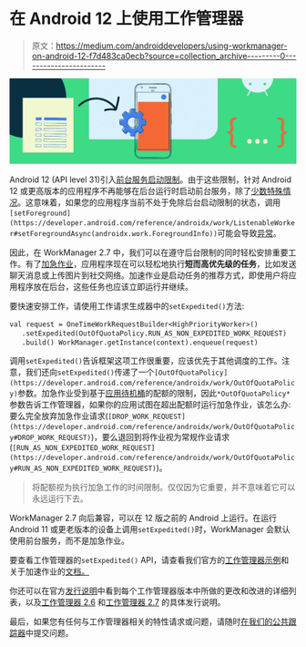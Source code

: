 # 在 Android 12 上使用工作管理器

> 原文：<https://medium.com/androiddevelopers/using-workmanager-on-android-12-f7d483ca0ecb?source=collection_archive---------0----------------------->

![](img/b7d63d650173c9bb576b591ae7594270.png)

Android 12 (API level 31)引入[前台服务启动限制](https://developer.android.com/about/versions/12/foreground-services)。由于这些限制，针对 Android 12 或更高版本的应用程序不再能够在后台运行时启动前台服务，除了[少数特殊情况](https://developer.android.com/guide/components/foreground-services#background-start-restriction-exemptions)。这意味着，如果您的应用程序当前不处于免除后台启动限制的状态，调用`[setForeground](https://developer.android.com/reference/androidx/work/ListenableWorker#setForegroundAsync(androidx.work.ForegroundInfo))`可能会导致[异常](https://developer.android.com/reference/android/app/ForegroundServiceStartNotAllowedException)。

因此，在 WorkManager 2.7 中，我们可以在遵守后台限制的同时轻松安排重要工作。有了[加急作业](https://developer.android.com/about/versions/12/foreground-services#expedited-jobs)，应用程序现在可以轻松地执行**短而高优先级的任务**，比如发送聊天消息或上传图片到社交网络。加速作业是启动任务的推荐方式，即使用户将应用程序放在后台，这些任务也应该立即运行并继续。

要快速安排工作，请使用工作请求生成器中的`setExpedited()`方法:

```
val request = OneTimeWorkRequestBuilder<HighPriorityWorker>()       
   .setExpedited(OutOfQuotaPolicy.RUN_AS_NON_EXPEDITED_WORK_REQUEST)   
   .build() WorkManager.getInstance(context).enqueue(request)
```

调用`setExpedited()`告诉框架这项工作很重要，应该优先于其他调度的工作。注意，我们还向`setExpedited()`传递了一个`[OutOfQuotaPolicy](https://developer.android.com/reference/androidx/work/OutOfQuotaPolicy)`参数。加急作业受到基于[应用待机桶](https://developer.android.com/topic/performance/appstandby)的配额的限制，因此`*OutOfQuotaPolicy*`参数告诉工作管理器，如果你的应用试图在超出配额时运行加急作业，该怎么办:要么完全放弃加急作业请求(`[DROP_WORK_REQUEST](https://developer.android.com/reference/androidx/work/OutOfQuotaPolicy#DROP_WORK_REQUEST)`)，要么退回到将作业视为常规作业请求(`[RUN_AS_NON_EXPEDITED_WORK_REQUEST](https://developer.android.com/reference/androidx/work/OutOfQuotaPolicy#RUN_AS_NON_EXPEDITED_WORK_REQUEST)`)。

> 将配额视为执行加急工作的时间限制。仅仅因为它重要，并不意味着它可以永远运行下去。

WorkManager 2.7 向后兼容，可以在 12 版之前的 Android 上运行。在运行 Android 11 或更老版本的设备上调用`setExpedited()`时，WorkManager 会默认使用前台服务，而不是加急作业。

要查看工作管理器的`setExpedited()` API，请查看我们官方的[工作管理器示例](https://github.com/android/architecture-components-samples/blob/efe4f716c8670f5c3ce5dd9eb252b80d9d4241db/WorkManagerSample/lib/src/main/java/com/example/background/ImageOperations.kt#L94)和关于加速作业的[文档。](https://developer.android.com/topic/libraries/architecture/workmanager/how-to/define-work#expedited-jobs)

你还可以在官方[发行说明](https://developer.android.com/jetpack/androidx/releases/work)中看到每个工作管理器版本中所做的更改和改进的详细列表，以及[工作管理器 2.6](https://developer.android.com/jetpack/androidx/releases/work#2.6.0) 和[工作管理器 2.7](https://developer.android.com/jetpack/androidx/releases/work#2.7.0) 的具体发行说明。

最后，如果您有任何与工作管理器相关的特性请求或问题，请随时[在我们的公共跟踪器](https://issuetracker.google.com/issues/new?component=409906)中提交问题。